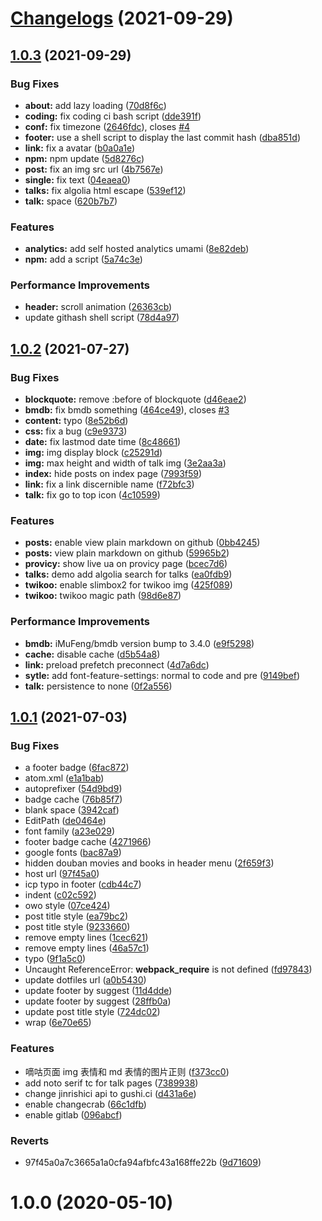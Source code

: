 # [Changelogs](https://github.com/eallion/eallion.com/compare/v1.0.3...v1.0.0) (2021-09-29)



## [1.0.3](https://github.com/eallion/eallion.com/compare/v1.0.2...v1.0.3) (2021-09-29)


### Bug Fixes

* **about:** add lazy loading ([70d8f6c](https://github.com/eallion/eallion.com/commit/70d8f6c6f38ae39250db4f42b3780ee84460daea))
* **coding:** fix coding ci bash script ([dde391f](https://github.com/eallion/eallion.com/commit/dde391f6892b0b2a63a4bbfaf7300b9449b41959))
* **conf:** fix timezone ([2646fdc](https://github.com/eallion/eallion.com/commit/2646fdc8a0d124b1d48f57b17475c3f123e4d103)), closes [#4](https://github.com/eallion/eallion.com/issues/4)
* **footer:** use a shell script to display the last commit hash ([dba851d](https://github.com/eallion/eallion.com/commit/dba851d39444f95e2328bc07dae54dbe6b1117b6))
* **link:** fix a avatar ([b0a0a1e](https://github.com/eallion/eallion.com/commit/b0a0a1e2750753488a3478cd6ee3cb73eaa0e32b))
* **npm:** npm update ([5d8276c](https://github.com/eallion/eallion.com/commit/5d8276c8693ea3bed014ee0b7bc859091e96b2f7))
* **post:** fix an img src url ([4b7567e](https://github.com/eallion/eallion.com/commit/4b7567e848fe81d46e554d4a148b0aa03e8ade1e))
* **single:** fix text ([04eaea0](https://github.com/eallion/eallion.com/commit/04eaea0ab8256eae008d2fd005b1e56fa98bfdf1))
* **talks:** fix algolia html escape ([539ef12](https://github.com/eallion/eallion.com/commit/539ef12332d5d12399093a45418cc121ccca5ab7))
* **talk:** space ([620b7b7](https://github.com/eallion/eallion.com/commit/620b7b76804c864ac1f98bd997b482ac723ec112))


### Features

* **analytics:** add self hosted analytics umami ([8e82deb](https://github.com/eallion/eallion.com/commit/8e82deb6c08a5dbeb560dd4d0ba65f88f2d64067))
* **npm:** add a script ([5a74c3e](https://github.com/eallion/eallion.com/commit/5a74c3e1c155f8082352f975cb33a0a25f6a1f68))


### Performance Improvements

* **header:** scroll animation ([26363cb](https://github.com/eallion/eallion.com/commit/26363cb7882ab1f545d789f9136bad87f8404924))
* update githash shell script ([78d4a97](https://github.com/eallion/eallion.com/commit/78d4a97edab2b30f7156eff5935d75c22da23cea))



## [1.0.2](https://github.com/eallion/eallion.com/compare/v1.0.1...v1.0.2) (2021-07-27)


### Bug Fixes

* **blockquote:** remove :before of blockquote ([d46eae2](https://github.com/eallion/eallion.com/commit/d46eae258e6e9f98805427b700d433b371a6cd1b))
* **bmdb:** fix bmdb something ([464ce49](https://github.com/eallion/eallion.com/commit/464ce494c1cc289734904cfd4ef59ee4afd78756)), closes [#3](https://github.com/eallion/eallion.com/issues/3)
* **content:** typo ([8e52b6d](https://github.com/eallion/eallion.com/commit/8e52b6d333e72eddc46fc6a752aa8f9392e049bb))
* **css:** fix a bug ([c9e9373](https://github.com/eallion/eallion.com/commit/c9e93731c73bc9f2b1bab5f5c1a72771bcc7cbc7))
* **date:** fix lastmod date time ([8c48661](https://github.com/eallion/eallion.com/commit/8c486619d762f27e13f1e63299a30dd00199d6f6))
* **img:** img display block ([c25291d](https://github.com/eallion/eallion.com/commit/c25291d9754132e8f45c2093cb3c7e2f22324c1e))
* **img:** max height and width of talk img ([3e2aa3a](https://github.com/eallion/eallion.com/commit/3e2aa3afc2cdb71adab1e4a22d601949533e449c))
* **index:** hide posts on index page ([7993f59](https://github.com/eallion/eallion.com/commit/7993f590a0cc874c32d278263c5e6c5a93e0ce0c))
* **link:** fix a link discernible name ([f72bfc3](https://github.com/eallion/eallion.com/commit/f72bfc329f7289b30fc5abd91bdf629e582bff1b))
* **talk:** fix go to top icon ([4c10599](https://github.com/eallion/eallion.com/commit/4c105995e556e3082cae8c127882961abef766ea))


### Features

* **posts:** enable view plain markdown on github ([0bb4245](https://github.com/eallion/eallion.com/commit/0bb4245b77f60fd928ecf73f75818d795cc4e3fe))
* **posts:** view plain markdown on github ([59965b2](https://github.com/eallion/eallion.com/commit/59965b280d9e2c6595a4e6eef5a69f448d9ff268))
* **provicy:** show live ua on provicy page ([bcec7d6](https://github.com/eallion/eallion.com/commit/bcec7d682960bd4731af91f429e6a0b92ea5a0f9))
* **talks:** demo add algolia search for talks ([ea0fdb9](https://github.com/eallion/eallion.com/commit/ea0fdb933066b347a5207e031f8cbcda33b52ff9))
* **twikoo:** enable slimbox2 for twikoo img ([425f089](https://github.com/eallion/eallion.com/commit/425f089768d473878f22b8ef6b26d87c32997ad4))
* **twikoo:** twikoo magic path ([98d6e87](https://github.com/eallion/eallion.com/commit/98d6e87cd24ed7807dade71d6b165f663b98d2eb))


### Performance Improvements

* **bmdb:** iMuFeng/bmdb version bump to 3.4.0 ([e9f5298](https://github.com/eallion/eallion.com/commit/e9f52980dd1dfcccd188005072bf3bdb4451589c))
* **cache:** disable cache ([d5b54a8](https://github.com/eallion/eallion.com/commit/d5b54a8502b48405338d4b7bb6419d88366c425f))
* **link:** preload prefetch preconnect ([4d7a6dc](https://github.com/eallion/eallion.com/commit/4d7a6dca8f4e82aa8a4bf68150965a4cb7ec8ff4))
* **sytle:** add font-feature-settings: normal to code and pre ([9149bef](https://github.com/eallion/eallion.com/commit/9149bef52da3bf73652950827e5463413f6eb6b4))
* **talk:** persistence to none ([0f2a556](https://github.com/eallion/eallion.com/commit/0f2a556a6c5662e3d095f40a06e8d6852cf33f79))



## [1.0.1](https://github.com/eallion/eallion.com/compare/v1.0.0...v1.0.1) (2021-07-03)


### Bug Fixes

* a footer badge ([6fac872](https://github.com/eallion/eallion.com/commit/6fac87251014a1d6b00a46d8a8e284f5f5fac3cb))
* atom.xml ([e1a1bab](https://github.com/eallion/eallion.com/commit/e1a1babd937c54748cf8769293aa780ced540dcd))
* autoprefixer ([54d9bd9](https://github.com/eallion/eallion.com/commit/54d9bd93aaad8601e5d13d9e2df1df33d8592724))
* badge cache ([76b85f7](https://github.com/eallion/eallion.com/commit/76b85f70d1c9c6ebdef22e84092d69b28ffacbdc))
* blank space ([3942caf](https://github.com/eallion/eallion.com/commit/3942caf9aa420d79c81996e48034616663453fda))
* EditPath ([de0464e](https://github.com/eallion/eallion.com/commit/de0464eb6e514dc57444ff1809aa4fa47a7f5b30))
* font family ([a23e029](https://github.com/eallion/eallion.com/commit/a23e029b352be9e9350cc7ed0bc4dc95f4221d55))
* footer badge cache ([4271966](https://github.com/eallion/eallion.com/commit/4271966167909c9835518ef730fb774e15220e06))
* google fonts ([bac87a9](https://github.com/eallion/eallion.com/commit/bac87a948dfcfc73be3942d838e6b0822bdc61e5))
* hidden douban movies and books in header menu ([2f659f3](https://github.com/eallion/eallion.com/commit/2f659f375dd36ae5ceddfb3f7b18e338e258e4c8))
* host url ([97f45a0](https://github.com/eallion/eallion.com/commit/97f45a0a7c3665a1a0cfa94afbfc43a168ffe22b))
* icp typo in footer ([cdb44c7](https://github.com/eallion/eallion.com/commit/cdb44c70f04f1558a296a0cf2e21bea90f82ac5a))
* indent ([c02c592](https://github.com/eallion/eallion.com/commit/c02c592a6f7636974ab081a756a1e8942ad68c89))
* owo style ([07ce424](https://github.com/eallion/eallion.com/commit/07ce4244fd5e93db04cc1ef8143185b90f71812a))
* post title style ([ea79bc2](https://github.com/eallion/eallion.com/commit/ea79bc2aab696dd63e06e09c5c95f047ebc200ed))
* post title style ([9233660](https://github.com/eallion/eallion.com/commit/9233660b46693db4ccbc151c634244d97c922c92))
* remove empty lines ([1cec621](https://github.com/eallion/eallion.com/commit/1cec621b230b99899005979df5352ffc35711599))
* remove empty lines ([46a57c1](https://github.com/eallion/eallion.com/commit/46a57c1c87b75cf49fe2e8fa1f2f0ed430c84e3f))
* typo ([9f1a5c0](https://github.com/eallion/eallion.com/commit/9f1a5c0b5e6d8290bf6aba77b723c842dad33db7))
* Uncaught ReferenceError: __webpack_require__ is not defined ([fd97843](https://github.com/eallion/eallion.com/commit/fd97843e335f6128cd5ed2484c558eaadad56c44))
* update dotfiles url ([a0b5430](https://github.com/eallion/eallion.com/commit/a0b54302e45e78cb0be70c36c82233f419183148))
* update footer by suggest ([11d4dde](https://github.com/eallion/eallion.com/commit/11d4dde8c8e39cb9e87be7328d969bb3273d3da2))
* update footer by suggest ([28ffb0a](https://github.com/eallion/eallion.com/commit/28ffb0a21086d005b8c878c18100ddc34aff0e77))
* update post title style ([724dc02](https://github.com/eallion/eallion.com/commit/724dc024ad47588eeb1f8f99931f93bb37000191))
* wrap ([6e70e65](https://github.com/eallion/eallion.com/commit/6e70e653804f21bc8fb30ec0aa577350e89354b9))


### Features

* 嘀咕页面 img 表情和 md 表情的图片正则 ([f373cc0](https://github.com/eallion/eallion.com/commit/f373cc09b4047833e9a438dbdf6a6aa506d73eb2))
* add noto serif tc for talk pages ([7389938](https://github.com/eallion/eallion.com/commit/7389938fe8e83e46a4c33fa1a65a6b0493798411))
* change jinrishici api to gushi.ci ([d431a6e](https://github.com/eallion/eallion.com/commit/d431a6ea64f87cc3ca5dab851494459f97aa59d7))
* enable changecrab ([66c1dfb](https://github.com/eallion/eallion.com/commit/66c1dfb4f01198ed85aaf38b3ed3ccbff5552b6c))
* enable gitlab ([096abcf](https://github.com/eallion/eallion.com/commit/096abcf768f32de1640bfdecf979044df8b71cf0))


### Reverts

* 97f45a0a7c3665a1a0cfa94afbfc43a168ffe22b ([9d71609](https://github.com/eallion/eallion.com/commit/9d716091843beca40cd34e9b80851262889c47a9))



# 1.0.0 (2020-05-10)



